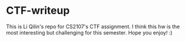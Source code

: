 # CTF-writeup

This is Li Qilin's repo for CS2107's CTF assignment. I think this hw is the most interesting but challenging for this semester. Hope you enjoy! :)
